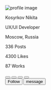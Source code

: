 <!DOCTYPE html>
<html lang="en">
<head>
<meta charset="UTF-8">
<meta name="viemport" content="width, initial-scare=1.0">
<link rel="preconnect" href="https://fonts.googleapis.com">
<link rel="preconnect" href="https://fonts.gstatic.com" crossorigin>
<link href="https://fonts.googleapis.com/css2?family=Montserrat:ital,wght@0,100..900;1,100..900&display=swap" rel="stylesheet">
<link rel="stylesheet" href=https://cdnjs.cloudflare.com/ajax/libs/font-awesome/5.15.1/css/all.min.css>
<link rel="stylesheet" href="./style.css">
<title> Stylish Profile Card</title>
</head>
<body>
<div class="profile-container">
<div class="img-container">
<img src="https://i.mycdn.me/i?r=BDHElZJBPNKGuFyY-akIDfgnPy87SpywPGUcveTTTWmFX_1Dfhbk5kSAw9GisWfhXMs" alt="profile image">
</div>
<p class="info full-name">Kosyrkov Nikita</p>
<p class="info role">
<i class="fas fa-star"></i>
UX/UI Developer
</p>
<p class="info plase">
<i class="fas fa-map-marker-alt"></i>
Moscow, Russia
</p>
<div class="posts-info">
    <p><span>336</span> Posts</p>
    <p><span>4300</span> Likes</p>
    <p><span>87</span> Works</p>
</div>

<div class="social-container">
    <button class="youtube">
        <i class="fab fa-youtube"></i>
    </button>
    <button class="linkedin">
        <i class="fab fa-linkedin"></i>
    </button>
    <button class="instagram">
        <i class="fab fa-instagram"></i>
    </button>
    <button class="github">
        <i class="fab fa-github"></i>
    </button>
</div>
<button class="action">Follow</button>
<button class="action message">message</button>
</div>
</body>
</html>
